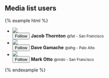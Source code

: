 ## Media list users

{% example html %}
<ul class="media-list media-list-users list-group">
  <li class="list-group-item">
    <div class="media">
      <a class="media-left" href="#">
        <img class="media-object img-circle" src="{{ site.baseurl }}/assets/img/avatar-fat.jpg">
      </a>
      <div class="media-body">
        <button class="btn btn-primary-outline btn-sm pull-right">
          <span class="icon icon-add-user"></span> Follow
        </button>
        <strong>Jacob Thornton</strong>
        <small>@fat - San Francisco</small>
      </div>
    </div>
  </li>
  <li class="list-group-item">
    <div class="media">
      <a class="media-left" href="#">
        <img class="media-object img-circle" src="{{ site.baseurl }}/assets/img/avatar-dhg.png">
      </a>
      <div class="media-body">
        <button class="btn btn-primary-outline btn-sm pull-right">
          <span class="icon icon-add-user"></span> Follow
        </button>
        <strong>Dave Gamache</strong>
        <small>@dhg - Palo Alto</small>
      </div>
    </div>
  </li>
  <li class="list-group-item">
    <div class="media">
      <a class="media-left" href="#">
        <img class="media-object img-circle" src="{{ site.baseurl }}/assets/img/avatar-mdo.png">
      </a>
      <div class="media-body">
        <button class="btn btn-primary-outline btn-sm pull-right">
          <span class="icon icon-add-user"></span> Follow
        </button>
        <strong>Mark Otto</strong>
        <small>@mdo - San Francisco</small>
      </div>
    </div>
  </li>
</ul>
{% endexample %}
